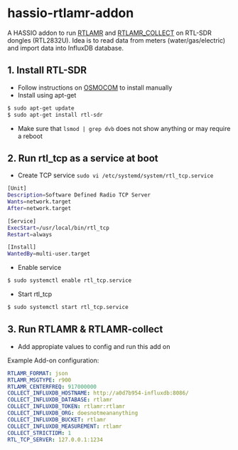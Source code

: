 # hassio-rtlamr-addon

A HASSIO addon to run [RTLAMR](https://github.com/bemasher/rtlamr) and [RTLAMR_COLLECT](https://github.com/bemasher/rtlamr-collect) on RTL-SDR dongles (RTL2832U). Idea is to read data from meters (water/gas/electric) and import data into InfluxDB database.

## 1. Install RTL-SDR

- Follow instructions on [OSMOCOM](https://osmocom.org/projects/rtl-sdr/wiki/Rtl-sdr) to install manually
- Install using apt-get

```bash
$ sudo apt-get update
$ sudo apt-get install rtl-sdr
```
- Make sure that `lsmod | grep dvb` does not show anything or may require a reboot

## 2. Run rtl_tcp as a service at boot

- Create TCP service `sudo vi /etc/systemd/system/rtl_tcp.service`

```bash
[Unit]
Description=Software Defined Radio TCP Server
Wants=network.target
After=network.target

[Service]
ExecStart=/usr/local/bin/rtl_tcp
Restart=always

[Install]
WantedBy=multi-user.target
```
- Enable service

```bash
$ sudo systemctl enable rtl_tcp.service
```
- Start rtl_tcp

```bash
$ sudo systemctl start rtl_tcp.service
```

## 3. Run RTLAMR & RTLAMR-collect

- Add appropiate values to config and run this add on

Example Add-on configuration:

```yaml
RTLAMR_FORMAT: json
RTLAMR_MSGTYPE: r900
RTLAMR_CENTERFREQ: 917000000
COLLECT_INFLUXDB_HOSTNAME: http://a0d7b954-influxdb:8086/
COLLECT_INFLUXDB_DATABASE: rtlamr
COLLECT_INFLUXDB_TOKEN: rtlamr:rtlamr
COLLECT_INFLUXDB_ORG: doesnotmeananything
COLLECT_INFLUXDB_BUCKET: rtlamr
COLLECT_INFLUXDB_MEASUREMENT: rtlamr
COLLECT_STRICTIDM: 1
RTL_TCP_SERVER: 127.0.0.1:1234
```